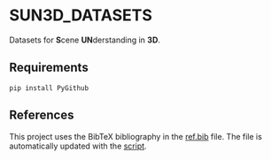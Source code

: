 # SUN3D_DATASETS
Datasets for **S**cene **UN**derstanding in **3D**.

## Requirements
```
pip install PyGithub
```

## References
This project uses the BibTeX bibliography in the [ref.bib](ref.bib) file.
The file is automatically updated with the [script](scripts/update_bib.py).
